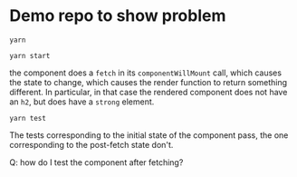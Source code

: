 # Demo repo to show problem

`yarn`

`yarn start`

the component does a `fetch` in its `componentWillMount` call, which causes the state to change, which causes the render function to return something different.  In particular, in that case the rendered component does not have an `h2`, but does have a `strong` element.

`yarn test`

The tests corresponding to the initial state of the component pass, the one corresponding to the post-fetch state don't.

Q: how do I test the component after fetching?


